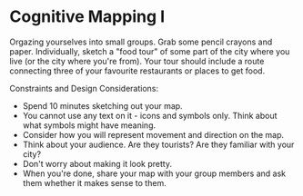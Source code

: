 # Cognitive Mapping I

Orgazing yourselves into small groups. Grab some pencil crayons and paper. Individually, sketch a "food tour" of some part of the city where you live (or the city where you're from). Your tour should include a route connecting three of your favourite restaurants or places to get food. 

Constraints and Design Considerations:
- Spend 10 minutes sketching out your map.
- You cannot use any text on it - icons and symbols only. Think about what symbols might have meaning.
- Consider how you will represent movement and direction on the map.
- Think about your audience. Are they tourists? Are they familiar with your city?
- Don't worry about making it look pretty.
- When you're done, share your map with your group members and ask them whether it makes sense to them.
